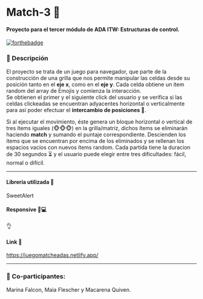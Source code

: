 # Match-3 🎲  

#### Proyecto para el tercer módulo de **ADA ITW**: Estructuras de control.

[![forthebadge](https://forthebadge.com/images/badges/made-with-javascript.svg)](https://forthebadge.com)

### :frog: Descripción
El proyecto se trata de un juego para navegador, que parte de la construcción de una grilla que nos permite manipular las celdas desde su posición tanto en el **eje x**, como en el **eje y**. Cada celda obtiene un ítem random del array de Emojis y comienza la interacción.          
Se obtienen el primer y el siguiente click del usuario y se verifica si las celdas clickeadas se encuentran adyacentes horizontal o verticalmente para así poder efectuar el **intercambio de posiciones :arrows_counterclockwise:**. 

Si al ejecutar el movimiento, éste genera un bloque horizontal o vertical de tres ítems iguales (:monkey_face::monkey_face::monkey_face:) en la grilla/matriz, dichos ítems se eliminarán haciendo **match** y sumando el puntaje correspondiente. Descienden los ítems que se encuentran por encima de los eliminados y se rellenan los espacios vacíos con nuevos ítems random. Cada partida tiene la duracion de 30 segundos :hourglass_flowing_sand: y el usuario puede elegir entre tres dificultades: fácil, normal o difícil.
***
#### Librería utilizada 📁 
SweetAlert
#### Responsive :iphone::computer:
:ok_hand:
#### Link :link:
https://juegomatcheadas.netlify.app/
***

### 🐝 Co-participantes: 
Marina Falcon, Maia Flescher y Macarena Quiven.
